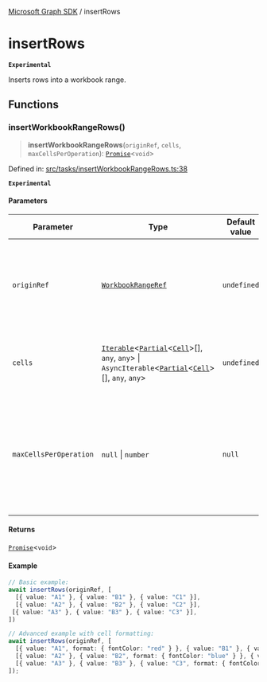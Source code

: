 [Microsoft Graph SDK](README.md) / insertRows

# insertRows

**`Experimental`**

Inserts rows into a workbook range.

## Functions

### insertWorkbookRangeRows()

> **insertWorkbookRangeRows**(`originRef`, `cells`, `maxCellsPerOperation`): [`Promise`](https://developer.mozilla.org/docs/Web/JavaScript/Reference/Global_Objects/Promise)\<`void`\>

Defined in: [src/tasks/insertWorkbookRangeRows.ts:38](https://github.com/Future-Secure-AI/microsoft-graph/blob/main/src/tasks/insertWorkbookRangeRows.ts#L38)

**`Experimental`**

#### Parameters

| Parameter | Type | Default value | Description |
| ------ | ------ | ------ | ------ |
| `originRef` | [`WorkbookRangeRef`](WorkbookRange-1.md#workbookrangeref) | `undefined` | Reference to the workbook range to update. Only the upper-left cell is used as an origin point. |
| `cells` | [`Iterable`](https://www.typescriptlang.org/docs/handbook/iterators-and-generators.html#iterable-interface)\<[`Partial`](https://www.typescriptlang.org/docs/handbook/utility-types.html#partialtype)\<[`Cell`](Cell.md#cell)\>[], `any`, `any`\> \| `AsyncIterable`\<[`Partial`](https://www.typescriptlang.org/docs/handbook/utility-types.html#partialtype)\<[`Cell`](Cell.md#cell)\>[], `any`, `any`\> | `undefined` | Array of arrays of cells to update in the specified range. |
| `maxCellsPerOperation` | `null` \| `number` | `null` | Prescribe max cells to retrieve per operation. `null` automatically determines value. DO NOT SET EXCEPT FOR ADVANCED TUNING. |

#### Returns

[`Promise`](https://developer.mozilla.org/docs/Web/JavaScript/Reference/Global_Objects/Promise)\<`void`\>

#### Example

```ts
// Basic example:
await insertRows(originRef, [
  [{ value: "A1" }, { value: "B1" }, { value: "C1" }],
  [{ value: "A2" }, { value: "B2" }, { value: "C2" }],
 [{ value: "A3" }, { value: "B3" }, { value: "C3" }],
])

// Advanced example with cell formatting:
await insertRows(originRef, [
  [{ value: "A1", format: { fontColor: "red" } }, { value: "B1" }, { value: "C1" }],
  [{ value: "A2" }, { value: "B2", format: { fontColor: "blue" } }, { value: "C2" }],
  [{ value: "A3" }, { value: "B3" }, { value: "C3", format: { fontColor: "green" } }],
]);
```
